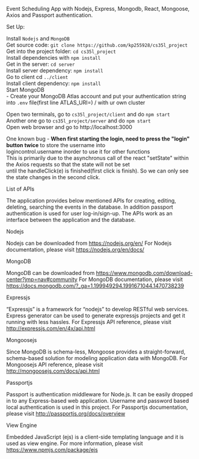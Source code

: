 Event Scheduling App with Nodejs, Express, Mongodb, React, Mongoose, Axios and Passport authentication.



Set Up:

Install `Nodejs` and `MongoDB`<br>
Get source code: `git clone https://github.com/kp255928/cs35l_project`<br>
Get into the project folder: `cd cs35l_project`<br>
Install dependencies with `npm install`<br>
Get in the server: `cd server`<br>
Install server dependency: `npm install` <br>
Go to client cd `../client` <br>
Install client dependency: `npm install`<br>
Start MongoDB<br> - Create your MongoDB Atlas account and put your authentication string into `.env` file(first line ATLAS_URI=) / with ur own cluster <br>

Open two terminals, go to `cs35l_project/client` and do `npm start`<br>
Another one go to `cs35l_project/server` and do `npm start`<br>
Open web browser and go to http://localhost:3000

One known bug - **When first starting the login, need to press the "login" button twice** to store the username into <br>
logincontrol.username inorder to use it for other functions<br>
This is primarily due to the asynchronus call of the react "setState" within the Axios requests so that the state will not be set<br>
until the handleClick(e) is finished(first click is finish). So we can only see the state changes in the second click.<br>

List of APIs

The application provides below mentioned APIs for creating, editing, deleting, searching the events in the database. In addition passport authentication is used for user log-in/sign-up. The APIs work as an interface between the application and the database.

<!-- Index page: GET /
Signup page: GET /signup
Log-in page: GET /login
Home page: GET /home
User signup: POST /signup
User log-in: POST /login
Get all events: GET /getevents
Get single event: GET /getevent/:id
Create new event: POST /addevent
Search events: POST /searchevents
Update an event: PUT /editevent/:id
Delete an event: DELETE /delevent/:id
Update user info: PUT /edituser
Logout: GET /logout
Request Body Parameters

For user sign-up: *username: String, *password: String

For user log-in: *username: String, *password: String

For creating new event: *startDate: YYYY-MM-DD, *startTime: HH:MM (24 hr format), *description: String

For searching events: startDate: YYYY-MM-DD

For updating an event: startDate: YYYY-MM-DD, startTime: HH:MM (24 hr format), description: String

Date update require both starDate and endDate.

Time update require both startDate and endDate alongwith startTime and endTime.

Description and place can be updated independently.

Request Route Parameters

For fetching an event form database. /getevent/:id
For updating an event in database /editevent/:id
For deleting and event in database. /delevent/:id -->

Nodejs

Nodejs can be downloaded from https://nodejs.org/en/ For Nodejs documentation, please visit https://nodejs.org/en/docs/

MongoDB

MongoDB can be downloaded from https://www.mongodb.com/download-center?jmp=nav#community For MongoDB documentation, please visit https://docs.mongodb.com/?_ga=1.199949294.1991671044.1470738239

Expressjs

“Expressjs” is a framework for “nodejs” to develop RESTful web services. Express generator can be used to generate expressjs projects and get it running with less hassles. For Expressjs API reference, please visit http://expressjs.com/en/4x/api.html

Mongoosejs

Since MongoDB is schema-less, Mongoose provides a straight-forward, schema-based solution for modeling application data with MongoDB. For Mongoosejs API reference, please visit http://mongoosejs.com/docs/api.html

Passportjs

Passport is authentication middleware for Node.js. It can be easily dropped in to any Express-based web application. Username and password based local authentication is used in this project. For Passportjs documentation, please visit http://passportjs.org/docs/overview


View Engine

Embedded JavaScript (ejs) is a client-side templating language and it is used as view engine. For more information, please visit https://www.npmjs.com/package/ejs
